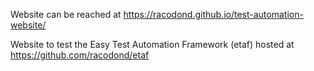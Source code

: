 Website can be reached at https://racodond.github.io/test-automation-website/

Website to test the Easy Test Automation Framework (etaf) hosted at https://github.com/racodond/etaf
